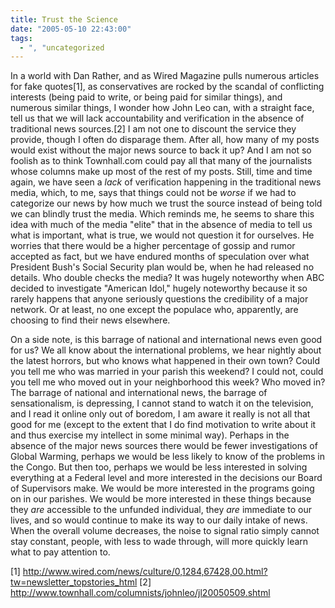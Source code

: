 ```yaml
---
title: Trust the Science
date: "2005-05-10 22:43:00"
tags:
  - ", "uncategorized
---
```

<p>In a world with Dan Rather, and as Wired Magazine pulls numerous
articles for fake quotes[1], as conservatives are rocked by the
scandal of conflicting interests (being paid to write, or being
paid for similar things), and numerous similar things, I wonder
how John Leo can, with a straight face, tell us that we will lack
accountability and verification in the absence of traditional news
sources.[2] I am not one to discount the service they provide,
though I often do disparage them.  After all, how many of my posts
would exist without the major news source to back it up?  And I am
not so foolish as to think Townhall.com could pay all that many
of the journalists whose columns make up most of the rest of my
posts.  Still, time and time again, we have seen a <em>lack</em>
of verification happening in the traditional news media, which,
to me, says that things could not be <em>worse</em> if we had
to categorize our news by how much we trust the source instead
of being told we can blindly trust the media.  Which reminds me,
he seems to share this idea with much of the media "elite" that in
the absence of media to tell us what is important, what is true, we
would not question it for ourselves.  He worries that there would
be a higher percentage of gossip and rumor accepted as fact, but
we have endured months of speculation over what President Bush's
Social Security plan would be, when he had released no details.
Who double checks the media?  It was hugely noteworthy when ABC
decided to investigate "American Idol," hugely noteworthy because it
so rarely happens that anyone seriously questions the credibility
of a major network.  Or at least, no one except the populace who,
apparently, are choosing to find their news elsewhere.</p>

<p>On a side note, is this barrage of national and international news
even good for us?  We all know about the international problems, we
hear nightly about the latest horrors, but who knows what happened
in their own town?  Could you tell me who was married in your
parish this weekend?  I could not, could you tell me who moved
out in your neighborhood this week?  Who moved in?  The barrage
of national and international news, the barrage of sensationalism,
is depressing, I cannot stand to watch it on the television, and I
read it online only out of boredom, I am aware it really is not all
that good for me (except to the extent that I do find motivation to
write about it and thus exercise my intellect in some minimal way).
Perhaps in the absence of the major news sources there would be
fewer investigations of Global Warming, perhaps we would be less
likely to know of the problems in the Congo.  But then too, perhaps
we would be less interested in solving everything at a Federal level
and more interested in the decisions our Board of Supervisors make.
We would be more interested in the programs going on in our parishes.
We would be more interested in these things because they <em>are</em>
accessible to the unfunded individual, they <em>are</em> immediate
to our lives, and so would continue to make its way to our daily
intake of news.  When the overall volume decreases, the noise to
signal ratio simply cannot stay constant, people, with less to
wade through, will more quickly learn what to pay attention to.</p>

[1]
http://www.wired.com/news/culture/0,1284,67428,00.html?tw=newsletter_topstories_html
[2] http://www.townhall.com/columnists/johnleo/jl20050509.shtml

